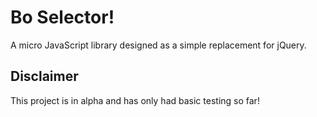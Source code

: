 # Bo Selector!

A micro JavaScript library designed as a simple replacement for jQuery.

## Disclaimer

This project is in alpha and has only had basic testing so far!
